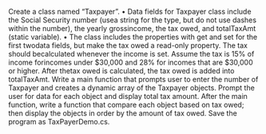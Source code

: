 Create a class named “Taxpayer”.
•	Data fields for Taxpayer class include the Social Security number (usea string for the type, but do not use dashes within the number), the yearly grossincome, the tax owed, and totalTaxAmt (static variable).
•	The class includes the properties with get and set for the first twodata fields, but make the tax owed a read-only property. The tax should becalculated whenever the income is set. Assume the tax is 15% of income forincomes under $30,000 and 28% for incomes that are $30,000 or higher. After thetax owed is calculated, the tax owed is added into totalTaxAmt.
Write a main function that prompts user to enter the number of Taxpayer and creates a dynamic array of the Taxpayer objects. Prompt the user for data for each object and display total tax amount. After the main function, write a function that compare each object based on tax owed; then display the objects in order by the amount of tax owed. Save the program as TaxPayerDemo.cs.
